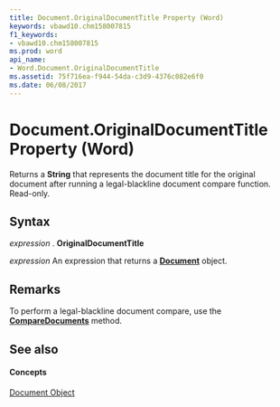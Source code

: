 ```yaml
---
title: Document.OriginalDocumentTitle Property (Word)
keywords: vbawd10.chm158007815
f1_keywords:
- vbawd10.chm158007815
ms.prod: word
api_name:
- Word.Document.OriginalDocumentTitle
ms.assetid: 75f716ea-f944-54da-c3d9-4376c082e6f0
ms.date: 06/08/2017
---
```



# Document.OriginalDocumentTitle Property (Word)

Returns a  **String** that represents the document title for the original document after running a legal-blackline document compare function. Read-only.


## Syntax

 _expression_ . **OriginalDocumentTitle**

 _expression_ An expression that returns a **[Document](Word.Document.md)** object.


## Remarks

To perform a legal-blackline document compare, use the  **[CompareDocuments](Word.Application.CompareDocuments.md)** method.


## See also


#### Concepts


[Document Object](Word.Document.md)

